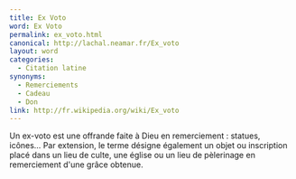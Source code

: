 ```yaml
---
title: Ex Voto
word: Ex Voto
permalink: ex_voto.html
canonical: http://lachal.neamar.fr/Ex_voto
layout: word
categories:
  - Citation latine
synonyms:
  - Remerciements
  - Cadeau
  - Don
link: http://fr.wikipedia.org/wiki/Ex_voto
---
```


Un ex-voto est une offrande faite à Dieu en remerciement : statues, icônes… Par extension, le terme désigne également un objet ou inscription placé dans un lieu de culte, une église ou un lieu de pèlerinage en remerciement d'une grâce obtenue.

